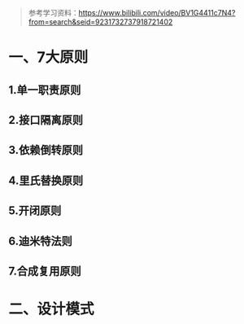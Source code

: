> 参考学习资料：https://www.bilibili.com/video/BV1G4411c7N4?from=search&seid=9231732737918721402

# 一、7大原则

## 1.单一职责原则

## 2.接口隔离原则

## 3.依赖倒转原则

## 4.里氏替换原则

## 5.开闭原则

## 6.迪米特法则

## 7.合成复用原则

# 二、设计模式

